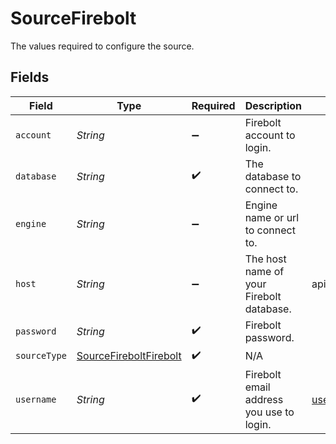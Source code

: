 # SourceFirebolt

The values required to configure the source.


## Fields

| Field                                                                   | Type                                                                    | Required                                                                | Description                                                             | Example                                                                 |
| ----------------------------------------------------------------------- | ----------------------------------------------------------------------- | ----------------------------------------------------------------------- | ----------------------------------------------------------------------- | ----------------------------------------------------------------------- |
| `account`                                                               | *String*                                                                | :heavy_minus_sign:                                                      | Firebolt account to login.                                              |                                                                         |
| `database`                                                              | *String*                                                                | :heavy_check_mark:                                                      | The database to connect to.                                             |                                                                         |
| `engine`                                                                | *String*                                                                | :heavy_minus_sign:                                                      | Engine name or url to connect to.                                       |                                                                         |
| `host`                                                                  | *String*                                                                | :heavy_minus_sign:                                                      | The host name of your Firebolt database.                                | api.app.firebolt.io                                                     |
| `password`                                                              | *String*                                                                | :heavy_check_mark:                                                      | Firebolt password.                                                      |                                                                         |
| `sourceType`                                                            | [SourceFireboltFirebolt](../../models/shared/SourceFireboltFirebolt.md) | :heavy_check_mark:                                                      | N/A                                                                     |                                                                         |
| `username`                                                              | *String*                                                                | :heavy_check_mark:                                                      | Firebolt email address you use to login.                                | username@email.com                                                      |